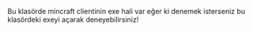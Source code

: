 Bu klasörde mincraft clientinin exe hali var eğer ki denemek isterseniz bu klasördeki exeyi açarak deneyebilirsiniz!
